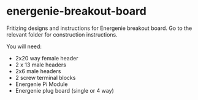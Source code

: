 energenie-breakout-board
========================


Fritizing designs and instructions for Energenie breakout board.
Go to the relevant folder for construction instructions.

You will need:

* 2x20 way female header
* 2 x 13 male headers
* 2x6 male headers
* 2 screw terminal blocks
* Energenie Pi Module
* Energenie plug board (single or 4 way)
